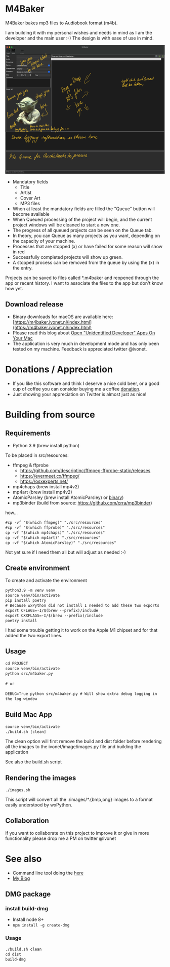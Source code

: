 # M4Baker

M4Baker bakes mp3 files to Audiobook format (m4b).

I am building it with my personal wishes and needs in mind as I am the developer
and the main user :-)
The design is with ease of use in mind.

![](doc/Screen-main.png)

* Mandatory fields
  * Title
  * Artist
  * Cover Art
  * MP3 files
* When at least the mandatory fields are filled the "Queue" button will become
  available
* When Queued processing of the project will begin, and the current project
  windows will be cleaned to start a new one.
* The progress of all queued projects can be seen on the Queue tab.
* In theory, you can Queue as many projects as you want, depending on the
  capacity of your machine.
* Processes that are stopped (x) or have failed for some reason will show in red
* Successfully completed projects will show up green.
* A stopped process can be removed from the queue by using the (x) in the entry.

Projects can be saved to files called *.m4baker and reopened through the app or
recent history. I want to associate the files to the app but don't know how yet.

## Download release

* Binary downloads for macOS are available
  here: [https://m4baker.ivonet.nl/index.html](https://m4baker.ivonet.nl/index.html)
* Please read this blog
  about [Open "Unidentified Developer" Apps On Your Mac](http://ivo2u.nl/ZO)
* The application is very much in development mode and has only been tested on
  my machine. Feedback is appreciated twitter @ivonet.

# Donations / Appreciation

* If you like this software and think I deserve a nice cold beer, or a good cup
  of coffee you can consider buying me a coffee [donation](http://ivo2u.nl/ZC).
* Just showing your appreciation on Twitter is almost just as nice!

# Building from source

## Requirements

- Python 3.9 (brew install python)

To be placed in src/resources:

- ffmpeg & ffprobe
  - https://github.com/descriptinc/ffmpeg-ffprobe-static/releases
  - https://evermeet.cx/ffmpeg/ 
  - https://osxexperts.net/
- mp4chaps (brew install mp4v2)
- mp4art (brew install mp4v2)
- AtomicParsley (brew install AtomicParsley)
  or [binary](https://github.com/wez/atomicparsley/releases/))
- mp3binder (build from source: https://github.com/crra/mp3binder)

how...

```shell
#cp -vf "$(which ffmpeg)" "./src/resources"
#cp -vf "$(which ffprobe)" "./src/resources"
cp -vf "$(which mp4chaps)" "./src/resources"
cp -vf "$(which mp4art)" "./src/resources"
cp -vf "$(which AtomicParsley)" "./src/resources"
```

Not yet sure if I need them all but will adjust as needed :-)

## Create environment

To create and activate the environment

```shell
python3.9 -m venv venv
source venv/bin/activate
pip install poetry 
# Because wxPython did not install I needed to add these two exports
export CFLAGS=-I/$(brew --prefix)/include
export CXXFLAGS=-I/$(brew --prefix)/include
poetry install
```

I had some trouble getting it to work on the Apple M1 chipset and for that added the two export lines.

## Usage

```shell
cd PROJECT
source venv/bin/activate
python src/m4baker.py

# or

DEBUG=True python src/m4baker.py # Will show extra debug logging in the log window
```

## Build Mac App

```shell
source venv/bin/activate
./build.sh [clean]
```

The clean option will first remove the build and dist folder before rendering
all the images to the ivonet/image/images.py file and building the application

See also the build.sh script

## Rendering the images

```shell
./images.sh
```

This script will convert all the ./images/*.{bmp,png} images to a format easily
understood by wxPython.

## Collaboration

If you want to collaborate on this project to improve it or give in more
functionality please drop me a PM on twitter @ivonet

# See also

* Command line tool doing
  the [here](https://github.com/IvoNet/docker-mediatools/)
* [My Blog](https://www.ivonet.nl)

## DMG package

### install build-dmg

* Install node 8+
* `npm install -g create-dmg`

### Usage

```shell
./build.sh clean
cd dist
build-dmg
```
